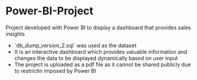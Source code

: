 # Power-BI-Project
Project developed with Power BI to display a dashboard that provides sales insights

<ul>
  <li>
    `db_dump_version_2.sql` was used as the dataset 
  </li>
  <li>
    It is an interactive dashboard which provides valuable information and changes the data to be displayed dynamically based on user input
  </li>
   <li>
    The project is uploaded as a pdf file as it cannot be shared publicly due to restrictin imposed by Power BI
  </li>
</ul>
